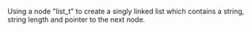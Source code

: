 Using a node "list_t" to create a singly linked list which contains a string, string length and pointer to the next node.
